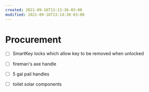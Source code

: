 ```yaml
---
created: 2021-09-16T13:13:36-03:00
modified: 2021-09-16T13:14:30-03:00
---
```


# Procurement


- [ ] SmartKey locks which allow key to be removed when unlocked

- [ ] fireman's axe handle
- [ ] 5 gal pail handles
- [ ] toilet solar components
